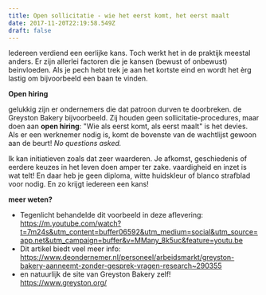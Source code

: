 ```yaml
---
title: Open sollicitatie - wie het eerst komt, het eerst maalt
date: 2017-11-20T22:19:58.549Z
draft: false
---
```

Iedereen verdiend een eerlijke kans. Toch werkt het in de praktijk meestal anders. Er zijn allerlei factoren die je kansen (bewust of onbewust) beinvloeden. Als je pech hebt trek je aan het kortste eind en wordt het èrg lastig om bijvoorbeeld een baan te vinden. 

**Open hiring**

gelukkig zijn er ondernemers die dat patroon durven te doorbreken. de Greyston Bakery bijvoorbeeld. Zij houden geen sollicitatie-procedures, maar doen aan **open hiring**: "Wie als eerst komt, als eerst maalt" is het devies. Als er een werknemer nodig is, komt de bovenste van de wachtlijst gewoon aan de beurt! _No questions asked._

Ik kan initiatieven zoals dat zeer waarderen. Je afkomst, geschiedenis of eerdere keuzes in het leven doen amper ter zake. vaardigheid en inzet is wat telt! En daar heb je geen diploma, witte huidskleur of blanco strafblad voor nodig. En zo krijgt iedereen een kans!

**meer weten?**
- Tegenlicht behandelde dit voorbeeld in deze aflevering: https://m.youtube.com/watch?t=7m24s&utm_content=buffer06592&utm_medium=social&utm_source=app.net&utm_campaign=buffer&v=MMany_8k5uc&feature=youtu.be
- Dit artikel biedt veel meer info: https://www.deondernemer.nl/personeel/arbeidsmarkt/greyston-bakery-aanneemt-zonder-gesprek-vragen-research~290355
- en natuurlijk de site van Greyston Bakery zelf! https://www.greyston.org/